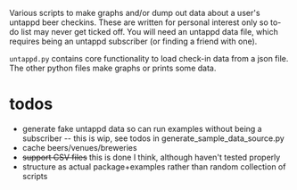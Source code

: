Various scripts to make graphs and/or dump out data about a user's untappd beer checkins. These are written for personal interest only so to-do list may never get ticked off. You will need an untappd data file, which requires being an untappd subscriber (or finding a friend with one).

`untappd.py` contains core functionality to load check-in data from a json file. The other python files make graphs or prints some data.

# todos

- generate fake untappd data so can run examples without being a subscriber
-- this is wip, see todos in generate_sample_data_source.py
- cache beers/venues/breweries
- ~~support CSV files~~ this is done I think, although haven't tested properly
- structure as actual package+examples rather than random collection of scripts
